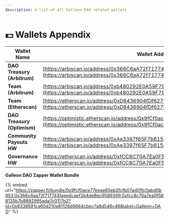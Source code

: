 ```yaml
---
description: A list of all Galleon DAO related wallets
---
```


# 💵 Wallets Appendix

| Wallet Name                 | Wallet Address                                                                                                                                                           |
| --------------------------- | ------------------------------------------------------------------------------------------------------------------------------------------------------------------------ |
| **DAO Treasury (Arbitrum)** | [https://arbiscan.io/address/0x366C6aA72f717743FaEEdCaeF2b4dE8ec9589399](https://arbiscan.io/address/0x366C6aA72f717743FaEEdCaeF2b4dE8ec9589399)                         |
| **Team (Arbitrum)**         | [https://arbiscan.io/address/0xb480292E0A59F7986E9db3f4f3DE317F44709B1B](https://arbiscan.io/address/0xb480292E0A59F7986E9db3f4f3DE317F44709B1B)                         |
| **Team (Etherscan)**        | [https://etherscan.io/address/0xD8436904fDf627b198A205311C980aBF6312aBdB](https://etherscan.io/address/0xD8436904fDf627b198A205311C980aBF6312aBdB)                       |
| **DAO Treasury (Optimism)** | [https://optimistic.etherscan.io/address/0x9fCf0ace77eEAE65eB2fCfb07aD01fC0aBD0B953](https://optimistic.etherscan.io/address/0x9fCf0ace77eEAE65eB2fCfb07aD01fC0aBD0B953) |
| **Community Payouts HW**    | [https://arbiscan.io/address/0xAe3397f65F7b815de364037A5121bF6eE16A7277](https://arbiscan.io/address/0xAe3397f65F7b815de364037A5121bF6eE16A7277)                         |
| **Governance HW**           | [https://etherscan.io/address/0xfCC8C70A7Ea0F588135B7B8892995Ada7c0117b2](https://etherscan.io/address/0xfCC8C70A7Ea0F588135B7B8892995Ada7c0117b2)                       |

**Galleon DAO Zapper Wallet Bundle**

{% embed url="https://zapper.fi/bundle/0x9fcf0ace77eeae65eb2fcfb07ad01fc0abd0b953,0x366c6aa72f717743faeedcaef2b4de8ec9589399,0xfcc8c70a7ea0f588135b7b8892995ada7c0117b2?id=0x8338591ca60d210e81126d9664cbec7a8d546c46&label=Galleon+DAO" %}
